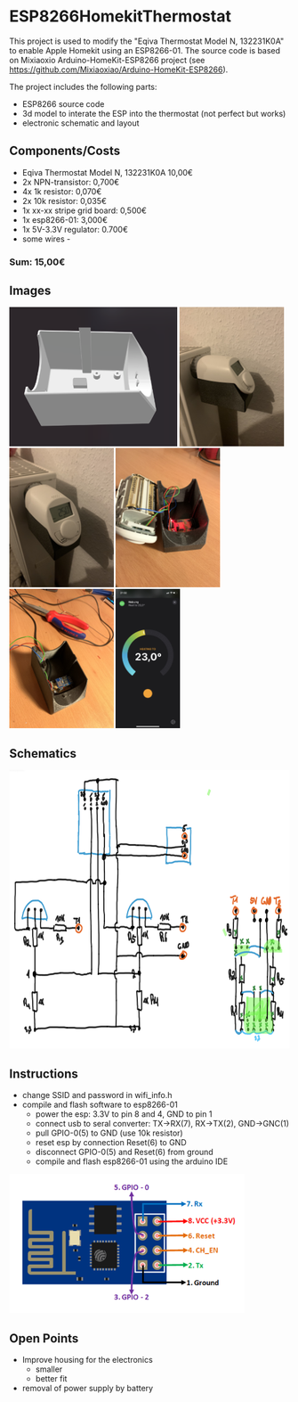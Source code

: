 # ESP8266HomekitThermostat

This project is used to modify the "Eqiva Thermostat Model N, 132231K0A" to enable Apple Homekit using an ESP8266-01.
The source code is based on Mixiaoxio Arduino-HomeKit-ESP8266 project (see https://github.com/Mixiaoxiao/Arduino-HomeKit-ESP8266).

The project includes the following parts:
  - ESP8266 source code
  - 3d model to interate the ESP into the thermostat (not perfect but works)
  - electronic schematic and layout
  
## Components/Costs
  - Eqiva Thermostat Model N, 132231K0A   10,00€
  - 2x NPN-transistor:                    0,700€
  - 4x 1k resistor:                       0,070€
  - 2x 10k resistor:                      0,035€
  - 1x xx-xx stripe grid board:           0,500€
  - 1x esp8266-01:                        3,000€
  - 1x 5V-3.3V regulator:                 0.700€
  - some wires                            -
### Sum:                                    15,00€
  
## Images
 <div class="row">
  <div class="column">
    <img src="https://github.com/TobiasNiggemeyer/ESP8266HomekitThermostat/blob/main/electronicHousing/electronicHousing.png" height="250">
    <img src="https://github.com/TobiasNiggemeyer/ESP8266HomekitThermostat/blob/main/electronicHousing/mountedThermostat_0.jpg" height="250">
    <img src="https://github.com/TobiasNiggemeyer/ESP8266HomekitThermostat/blob/main/electronicHousing/mountedThermostat_1.jpg" height="250">
    <img src="https://github.com/TobiasNiggemeyer/ESP8266HomekitThermostat/blob/main/electronicHousing/openHousing_0.jpg" height="250">
    <img src="https://github.com/TobiasNiggemeyer/ESP8266HomekitThermostat/blob/main/electronicHousing/openHousing_1.jpg" height="250">
    <img src="https://github.com/TobiasNiggemeyer/ESP8266HomekitThermostat/blob/main/electronicHousing/Homekit.jpeg" height="250">
  </div>
</div> 


## Schematics
<img src="https://github.com/TobiasNiggemeyer/ESP8266HomekitThermostat/blob/main/electronicHousing/schematics.png" height="500" class="center">

## Instructions

- change SSID and password in wifi_info.h
- compile and flash software to esp8266-01
  - power the esp: 3.3V to pin 8 and 4, GND to pin 1
  - connect usb to seral converter: TX->RX(7), RX->TX(2), GND->GNC(1)
  - pull GPIO-0(5) to GND (use 10k resistor)
  - reset esp by connection Reset(6) to GND
  - disconnect GPIO-0(5) and Reset(6) from ground
  - compile and flash esp8266-01 using the arduino IDE
<img src="https://github.com/TobiasNiggemeyer/ESP8266HomekitThermostat/blob/main/electronicHousing/esp8266Pinout.png" height="250" height="250"> 


## Open Points

- Improve housing for the electronics
  - smaller
  - better fit
- removal of power supply by battery 
